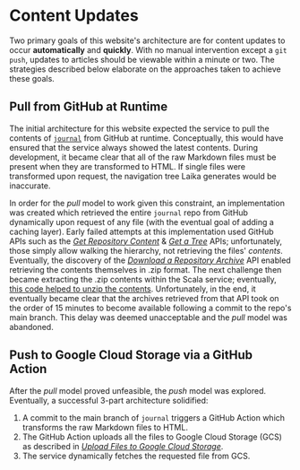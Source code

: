 # Content Updates

Two primary goals of this website's architecture are for content updates to occur **automatically** and **quickly**. With no manual intervention except a `git push`, updates to articles should be viewable within a minute or two. The strategies described below elaborate on the approaches taken to achieve these goals.

## Pull from GitHub at Runtime

The initial architecture for this website expected the service to pull the contents of [`journal`](https://github.com/andrew-selvia/journal) from GitHub at runtime. Conceptually, this would have ensured that the service always showed the latest contents. During development, it became clear that all of the raw Markdown files must be present when they are transformed to HTML. If single files were transformed upon request, the navigation tree Laika generates would be inaccurate.

In order for the *pull* model to work given this constraint, an implementation was created which retrieved the entire `journal` repo from GitHub dynamically upon request of any file (with the eventual goal of adding a caching layer). Early failed attempts at this implementation used GitHub APIs such as the [*Get Repository Content*](https://docs.github.com/en/rest/reference/repos#get-repository-content) & [*Get a Tree*](https://developer.github.com/v3/git/trees/#get-a-tree) APIs; unfortunately, those simply allow walking the hierarchy, not retrieving the files' *contents*. Eventually, the discovery of the [*Download a Repository Archive*](https://developer.github.com/v3/repos/contents/#download-a-repository-archive) API enabled retrieving the contents themselves in .zip format. The next challenge then became extracting the .zip contents within the Scala service; eventually, [this code helped to unzip the contents](https://www.baeldung.com/java-compress-and-uncompress#unzip). Unfortunately, in the end, it eventually became clear that the archives retrieved from that API took on the order of 15 minutes to become available following a commit to the repo's main branch. This delay was deemed unacceptable and the *pull* model was abandoned.

## Push to Google Cloud Storage via a GitHub Action

After the *pull* model proved unfeasible, the *push* model was explored. Eventually, a successful 3-part architecture solidified:

1. A commit to the main branch of `journal` triggers a GitHub Action which transforms the raw Markdown files to HTML.
2. The GitHub Action uploads all the files to Google Cloud Storage (GCS) as described in [*Upload Files to Google Cloud Storage*](/software/developer/github/actions/upload-files-to-google-cloud-storage.md).
3. The service dynamically fetches the requested file from GCS.
